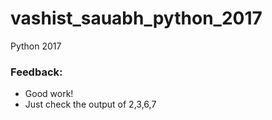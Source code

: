 # vashist_sauabh_python_2017
Python 2017
### Feedback:
- Good work!
- Just check the output of 2,3,6,7
